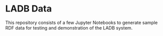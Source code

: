 # LADB Data

This repository consists of a few Jupyter Notebooks to generate sample RDF data for testing and demonstration of the LADB system.
